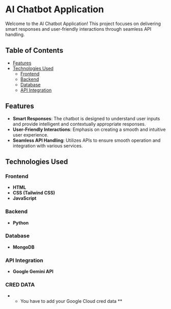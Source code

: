 # AI Chatbot Application

Welcome to the AI Chatbot Application! This project focuses on delivering smart responses and user-friendly interactions through seamless API handling.

## Table of Contents
- [Features](#features)
- [Technologies Used](#technologies-used)
  - [Frontend](#frontend)
  - [Backend](#backend)
  - [Database](#database)
  - [API Integration](#api-integration)

## Features
- **Smart Responses**: The chatbot is designed to understand user inputs and provide intelligent and contextually appropriate responses.
- **User-Friendly Interactions**: Emphasis on creating a smooth and intuitive user experience.
- **Seamless API Handling**: Utilizes APIs to ensure smooth operation and integration with various services.

## Technologies Used
### Frontend
- **HTML**
- **CSS (Tailwind CSS)**
- **JavaScript**

### Backend
- **Python**

### Database
- **MongoDB**

### API Integration
- **Google Gemini API**
### CRED DATA
- * You have to add your Google Cloud cred data **

